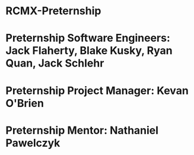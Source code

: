 # RCMX-Preternship
# Preternship Software Engineers: Jack Flaherty, Blake Kusky, Ryan Quan, Jack Schlehr
# Preternship Project Manager: Kevan O'Brien
# Preternship Mentor: Nathaniel Pawelczyk